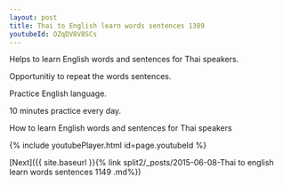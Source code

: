 ```yaml
---
layout: post
title: Thai to English learn words sentences 1389 
youtubeId: OZqDV8V8SCs
---
```

 
 
Helps to learn English words and sentences for Thai speakers.

Opportunitiy to repeat the words sentences. 

Practice English language. 
 
10 minutes practice every day. 
 
How to learn English words and sentences for Thai speakers 
 
{% include youtubePlayer.html id=page.youtubeId %}
 
 
[Next]({{ site.baseurl }}{% link  split2/_posts/2015-06-08-Thai to english learn words sentences 1149 .md%})
 
